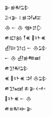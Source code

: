 <div class='block'>
<div class='line'>𒉌𒂊𒊑𒁉</div>
<div class='line'>𒊒𒌋𒉌 𒑱 𒂊𒋫𒊐</div>
<div class='line'>𒁲 𒀸 𒊮 𒀲𒆪𒁷</div>
<div class='line'>𒌑𒊬𒄒 𒐕𒌍 𒂟𒈨𒌍</div>
<div class='line'>𒌷𒄿𒋛𒌓 𒀸 𒊮𒁉</div>
<div class='line'>𒀸 𒊮 𒌷𒂊𒍣𒀜</div>
<div class='line'>𒌑𒋛𒊑𒁉</div>
<div class='line'>𒌍 𒂟𒈨𒌍 𒋫 𒊮𒁉</div>
<div class='line'>𒌑𒋛𒍢 𒉺𒉌𒌋𒋾</div>
<div class='line'>𒂟𒈨𒌍 𒀸 𒊮</div>
<div class='line'>𒌑𒊺𒊑𒁍𒉌</div>
</div>